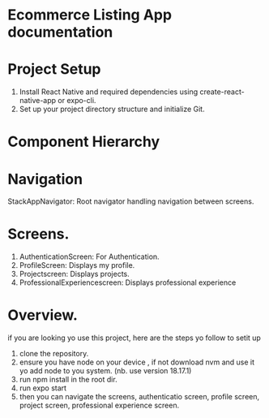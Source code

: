 # Ecommerce Listing App documentation
# Project Setup
1. Install React Native and required dependencies using create-react-native-app or expo-cli.
2. Set up your project directory structure and initialize Git.

# Component Hierarchy

# Navigation 
StackAppNavigator: Root navigator handling navigation between screens.

# Screens.
1. AuthenticationScreen: For Authentication.
2. ProfileScreen: Displays my profile.
3. Projectscreen: Displays projects.
3. ProfessionalExperiencescreen: Displays professional experience



# Overview.
if you are looking yo use this project, here are the steps yo follow to setit up 
1. clone the repository.
2. ensure you have node on your device , if not download nvm and use it yo add node to you system. (nb.  use version 18.17.1)
3. run npm install in the root dir.
4. run expo start
5. then you can navigate the screens, authenticatio screen, profile screen, project screen, professional experience screen.

   
